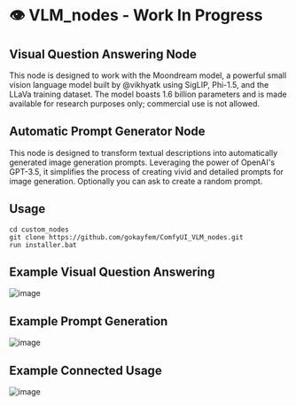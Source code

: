 # 👁️ VLM_nodes - Work In Progress

## Visual Question Answering Node
This node is designed to work with the Moondream model, a powerful small vision language model built by @vikhyatk using SigLIP, Phi-1.5, and the LLaVa training dataset. 
The model boasts 1.6 billion parameters and is made available for research purposes only; commercial use is not allowed.

## Automatic Prompt Generator Node
This node is designed to transform textual descriptions into automatically generated image generation prompts. 
Leveraging the power of OpenAI's GPT-3.5, it simplifies the process of creating vivid and detailed prompts for image generation. Optionally you can ask to create a random prompt.

## Usage

```
cd custom_nodes
git clone https://github.com/gokayfem/ComfyUI_VLM_nodes.git
run installer.bat
```
## Example Visual Question Answering
![image](https://github.com/gokayfem/VLM_nodes/assets/88277926/2e82fe70-550d-437c-8738-6fb638e42d1d)

## Example Prompt Generation
![image](https://github.com/gokayfem/VLM_nodes/assets/88277926/9be9d796-137a-4710-a97a-87adbf73b0e8)

## Example Connected Usage
![image](https://github.com/gokayfem/VLM_nodes/assets/88277926/edb60085-2895-49dc-9f81-0aa0bf39b015)


